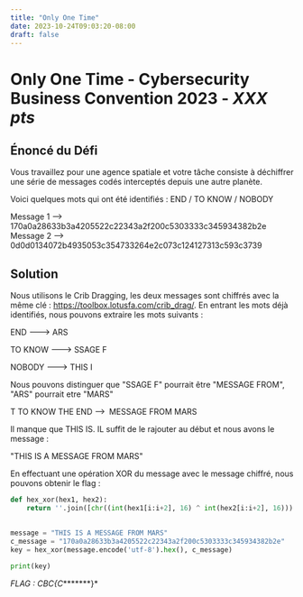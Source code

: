 ```yaml
---  
title: "Only One Time"  
date: 2023-10-24T09:03:20-08:00  
draft: false  
---  
```

  
# Only One Time - Cybersecurity Business Convention 2023 - *XXX pts*  
  
## Énoncé du Défi  
  
Vous travaillez pour une agence spatiale et votre tâche consiste à déchiffrer une série de messages codés interceptés depuis une autre planète.  

Voici quelques mots qui ont été identifiés :  END / TO KNOW / NOBODY

Message 1 --> 170a0a28633b3a4205522c22343a2f200c5303333c345934382b2e
Message 2 --> 0d0d0134072b4935053c354733264e2c073c124127313c593c3739

## Solution

Nous utilisons le Crib Dragging, les deux messages sont chiffrés avec la même clé : https://toolbox.lotusfa.com/crib_drag/. En entrant les mots déjà identifiés, nous pouvons extraire les mots suivants :

END ---> ARS

TO KNOW ---> SSAGE F

NOBODY ---> THIS I

Nous pouvons distinguer que "SSAGE F" pourrait être "MESSAGE FROM", "ARS" pourrait etre "MARS"

T TO KNOW THE END --> MESSAGE FROM MARS  

Il manque que THIS IS. IL suffit de le rajouter au début et nous avons le message : 

"THIS IS A MESSAGE FROM MARS"

En effectuant une opération XOR du message avec le message chiffré, nous pouvons obtenir le flag :

```python
def hex_xor(hex1, hex2):  
    return ''.join([chr((int(hex1[i:i+2], 16) ^ int(hex2[i:i+2], 16))) for i in range(0, len(hex1), 2)])  
  

message = "THIS IS A MESSAGE FROM MARS"  
c_message = "170a0a28633b3a4205522c22343a2f200c5303333c345934382b2e"
key = hex_xor(message.encode('utf-8').hex(), c_message)
  
print(key)   
```

*FLAG : CBC{C********}*